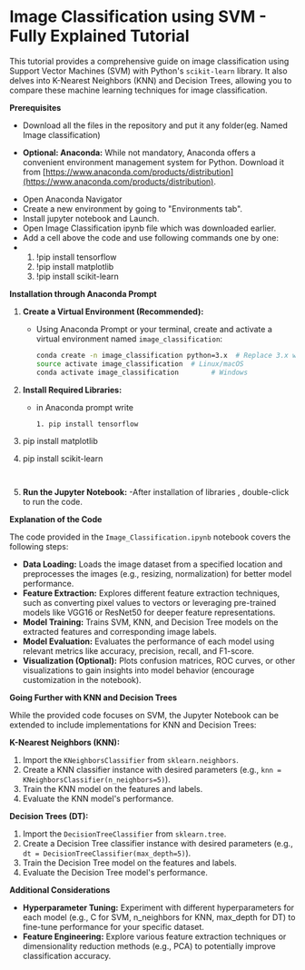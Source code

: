 # Image Classification using SVM - Fully Explained Tutorial

This tutorial provides a comprehensive guide on image classification using Support Vector Machines (SVM) with Python's `scikit-learn` library. It also delves into K-Nearest Neighbors (KNN) and Decision Trees, allowing you to compare these machine learning techniques for image classification.

**Prerequisites**
  - Download all the files in the repository and put it any folder(eg. Named Image classification)
* **Optional: Anaconda:** While not mandatory, Anaconda offers a convenient environment management system for Python. Download it from [https://www.anaconda.com/products/distribution](https://www.anaconda.com/products/distribution).

- Open Anaconda Navigator
- Create a new environment by going to "Environments tab".
- Install jupyter notebook and Launch.
- Open Image Classification ipynb file which was downloaded earlier.
- Add a cell above the code and use following commands one by one:
- 1. !pip install tensorflow
  2. !pip install matplotlib
  3. !pip install scikit-learn
 
     
**Installation through Anaconda Prompt**

1.  **Create a Virtual Environment (Recommended):**

    - Using Anaconda Prompt or your terminal, create and activate a virtual environment named `image_classification`:

      ```bash
      conda create -n image_classification python=3.x  # Replace 3.x with your desired Python version
      source activate image_classification  # Linux/macOS
      conda activate image_classification        # Windows
      ```

2.  **Install Required Libraries:**

    - in Anaconda prompt write 

      ```bash
      1. pip install tensorflow
  2. pip install matplotlib
  3. pip install scikit-learn
      ```


2.  **Run the Jupyter Notebook:**
    -After installation of libraries , double-click to run the code.

**Explanation of the Code**

The code provided in the `Image_Classification.ipynb` notebook covers the following steps:

  - **Data Loading:** Loads the image dataset from a specified location and preprocesses the images (e.g., resizing, normalization) for better model performance.
  - **Feature Extraction:** Explores different feature extraction techniques, such as converting pixel values to vectors or leveraging pre-trained models like VGG16 or ResNet50 for deeper feature representations.
  - **Model Training:** Trains SVM, KNN, and Decision Tree models on the extracted features and corresponding image labels.
  - **Model Evaluation:** Evaluates the performance of each model using relevant metrics like accuracy, precision, recall, and F1-score.
  - **Visualization (Optional):** Plots confusion matrices, ROC curves, or other visualizations to gain insights into model behavior (encourage customization in the notebook).

**Going Further with KNN and Decision Trees**

While the provided code focuses on SVM, the Jupyter Notebook can be extended to include implementations for KNN and Decision Trees:

**K-Nearest Neighbors (KNN):**

1.  Import the `KNeighborsClassifier` from `sklearn.neighbors`.
2.  Create a KNN classifier instance with desired parameters (e.g., `knn = KNeighborsClassifier(n_neighbors=5)`).
3.  Train the KNN model on the features and labels.
4.  Evaluate the KNN model's performance.

**Decision Trees (DT):**

1.  Import the `DecisionTreeClassifier` from `sklearn.tree`.
2.  Create a Decision Tree classifier instance with desired parameters (e.g., `dt = DecisionTreeClassifier(max_depth=5)`).
3.  Train the Decision Tree model on the features and labels.
4.  Evaluate the Decision Tree model's performance.

**Additional Considerations**

* **Hyperparameter Tuning:** Experiment with different hyperparameters for each model (e.g., C for SVM, n_neighbors for KNN, max_depth for DT) to fine-tune performance for your specific dataset.
* **Feature Engineering:** Explore various feature extraction techniques or dimensionality reduction methods (e.g., PCA) to potentially improve classification accuracy.
